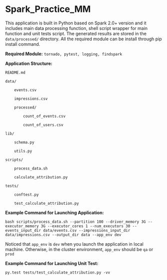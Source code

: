# Spark_Practice_MM

This application is built in Python based on Spark 2.0+ version and it includes main data processing function, shell script wrapper for main function and unit tests script. The generated results are stored in the `data/processed/` directory. All the required module can be install through pip install command. 

**Required Module:** `tornado, pytest, logging, findspark`

**Application Structure:**

    README.md

    data/

        events.csv

        impressions.csv

        processed/

            count_of_events.csv

            count_of_users.csv

    lib/

        schema.py

        utils.py

    scripts/

        process_data.sh

        calculate_attribution.py

    tests/

        conftest.py

        test_calculate_attribution.py


**Example Command for Launching Application:**
```
bash scripts/process_data.sh --partition 100 --driver_memory 3G --executor_memory 3G --executor_cores 1 --num_executors 30 --events_input_dir data/events.csv --impressions_input_dir data/impressions.csv --output_dir data --app_env dev
```
Noticed that `app_env` is `dev` when you launch the application in local machine. Otherwise, in the cluster environment, `app_env` should be `qa` or `prod`


**Example Command for Launching Unit Test:**
```
py.test tests/test_calculate_attribution.py -vv
```

